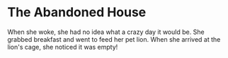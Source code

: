 # The Abandoned House

When she woke, she had no idea what a crazy day it would be. She grabbed breakfast and went to feed her pet lion. When she arrived at the lion's cage, she noticed it was empty! 
